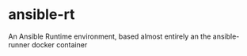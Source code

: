 # ansible-rt

An Ansible Runtime environment, based almost entirely an the ansible-runner docker container

